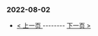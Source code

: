 ### 2022-08-02 
 

- [ < 上一页 ](https://github.com/able8/weibo-hot-record/blob/master/2022-08-01.md) -------- [ 下一页 > ](https://github.com/able8/weibo-hot-record/blob/master/2022-08-03.md)